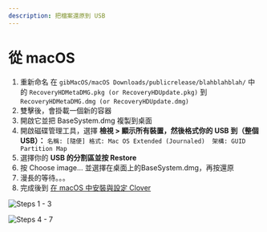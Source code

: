 ```yaml
---
description: 把檔案還原到 USB
---
```


# 從 macOS

1. 重新命名 在 `gibMacOS/macOS Downloads/publicrelease/blahblahblah/` 中的 `RecoveryHDMetaDMG.pkg (or RecoveryHDUpdate.pkg)` 到`RecoveryHDMetaDMG.dmg (or RecoveryHDUpdate.dmg)`
2. 雙擊後，會掛載一個新的容器
3. 開啟它並把 BaseSystem.dmg 複製到桌面
4. 開啟磁碟管理工具，選擇 **檢視 &gt; 顯示所有裝置，然後格式你的 USB 到（整個 USB）：** `名稱: [隨便] 格式: Mac OS Extended (Journaled)  架構: GUID Partition Map`
5. 選擇你的 **USB 的分割區並按 Restore**
6. 按 Choose image... 並選擇在桌面上的BaseSystem.dmg，再按還原
7. 漫長的等待。。。
8. 完成後到 [在 macOS 中安裝與設定 Clover](../../clover-installtion/usb-clover/usb-clover-macos.md)

![Steps 1 - 3](../../.gitbook/assets/ezgif-4-c4f2b894d040.gif)

![Steps 4 - 7](../../.gitbook/assets/restoring-to-usb.gif)

